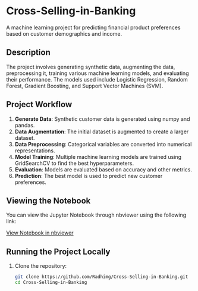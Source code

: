 # Cross-Selling-in-Banking
A machine learning project for predicting financial product preferences based on customer demographics and income.

## Description

The project involves generating synthetic data, augmenting the data, preprocessing it, training various machine learning models, and evaluating their performance. The models used include Logistic Regression, Random Forest, Gradient Boosting, and Support Vector Machines (SVM).

## Project Workflow

1. **Generate Data**: Synthetic customer data is generated using numpy and pandas.
2. **Data Augmentation**: The initial dataset is augmented to create a larger dataset.
3. **Data Preprocessing**: Categorical variables are converted into numerical representations.
4. **Model Training**: Multiple machine learning models are trained using GridSearchCV to find the best hyperparameters.
5. **Evaluation**: Models are evaluated based on accuracy and other metrics.
6. **Prediction**: The best model is used to predict new customer preferences.

## Viewing the Notebook

You can view the Jupyter Notebook through nbviewer using the following link:

[View Notebook in nbviewer](https://nbviewer.jupyter.org/github/Radhimg/Cross-Selling-in-Banking/blob/main/Cross%20Selling%20in%20Banking.ipynb)

## Running the Project Locally

1. Clone the repository:
   ```bash
   git clone https://github.com/Radhimg/Cross-Selling-in-Banking.git
   cd Cross-Selling-in-Banking
